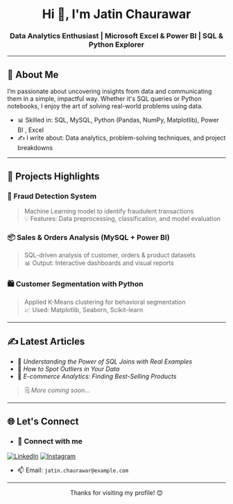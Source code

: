 <h1 align="center">Hi 👋, I'm Jatin Chaurawar</h1>
<h3 align="center">Data Analytics Enthusiast | Microsoft Excel & Power BI | SQL & Python Explorer</h3>

---

## 🧠 About Me

I’m passionate about uncovering insights from data and communicating them in a simple, impactful way. Whether it's SQL queries or Python notebooks, I enjoy the art of solving real-world problems using data.

  
- 📊 Skilled in: SQL, MySQL, Python (Pandas, NumPy, Matplotlib), Power BI , Excel
- ✍️ I write about: Data analytics, problem-solving techniques, and project breakdowns  

---

## 🚀 Projects Highlights

### 🔐 Fraud Detection System
> Machine Learning model to identify fraudulent transactions  
> 💡 Features: Data preprocessing, classification, and model evaluation

### 📦 Sales & Orders Analysis (MySQL + Power BI)
> SQL-driven analysis of customer, orders & product datasets  
> 📊 Output: Interactive dashboards and visual reports  

### 🛍️ Customer Segmentation with Python
> Applied K-Means clustering for behavioral segmentation  
> 📈 Used: Matplotlib, Seaborn, Scikit-learn  

---

## ✍️ Latest Articles

- 📘 *Understanding the Power of SQL Joins with Real Examples*
- 📘 *How to Spot Outliers in Your Data*
- 📘 *E-commerce Analytics: Finding Best-Selling Products*

> 🗒️ *More coming soon...*

---

## 🌐 Let's Connect

- ### 📱 Connect with me
[![LinkedIn](https://img.shields.io/badge/LinkedIn-%230077B5.svg?&style=for-the-badge&logo=linkedin&logoColor=white)](https://www.linkedin.com/in/jatin-chaurawar-824547230)
[![Instagram](https://img.shields.io/badge/Instagram-%23E4405F.svg?&style=for-the-badge&logo=instagram&logoColor=white)](https://www.instagram.com/_.jatinchaurawar._)
- 📫 Email: `jatin.chaurawar@example.com`

---

<p align="center">
  Thanks for visiting my profile! 😊  
</p>
